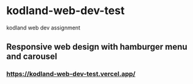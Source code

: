 # kodland-web-dev-test 
kodland web dev assignment 
## Responsive web design with hamburger menu and carousel 
### https://kodland-web-dev-test.vercel.app/
